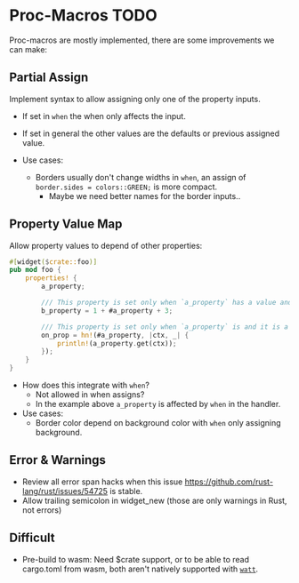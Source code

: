 # Proc-Macros TODO

Proc-macros are mostly implemented, there are some improvements we can make:

## Partial Assign

Implement syntax to allow assigning only one of the property inputs.

* If set in `when` the when only affects the input.
* If set in general the other values are the defaults or previous assigned value.

* Use cases:
    - Borders usually don't change widths in `when`, an assign of `border.sides = colors::GREEN;` is more compact.
        - Maybe we need better names for the border inputs..

## Property Value Map

Allow property values to depend of other properties:

```rust
#[widget($crate::foo)]
pub mod foo {
    properties! {
        a_property;

        /// This property is set only when `a_property` has a value and it is a mapping of the a_property.
        b_property = 1 + #a_property + 3;

        /// This property is set only when `a_property` is and it is a mapping of the a_property.
        on_prop = hn!(#a_property, |ctx, _| {
            println!(a_property.get(ctx));
        });
    }
}
```

* How does this integrate with `when`?
    - Not allowed in when assigns?
    - In the example above `a_property` is affected by `when` in the handler.
* Use cases:
    - Border color depend on background color with `when` only assigning background.

## Error & Warnings

* Review all error span hacks when this issue https://github.com/rust-lang/rust/issues/54725 is stable.
* Allow trailing semicolon in widget_new (those are only warnings in Rust, not errors)

## Difficult

* Pre-build to wasm: 
    Need $crate support, or to be able to read cargo.toml from wasm,
    both aren't natively supported with [`watt`](https://crates.io/crates/watt).